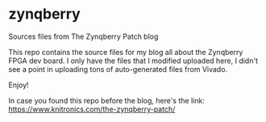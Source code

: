 # zynqberry
Sources files from The Zynqberry Patch blog

This repo contains the source files for my blog all about the Zynqberry FPGA dev board. I only have the files that I modified uploaded here, I didn't see a point in uploading tons of auto-generated files from Vivado.

Enjoy!

In case you found this repo before the blog, here's the link: https://www.knitronics.com/the-zynqberry-patch/
